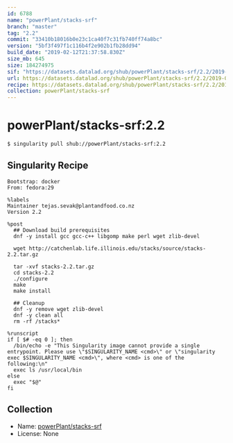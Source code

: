 ```yaml
---
id: 6788
name: "powerPlant/stacks-srf"
branch: "master"
tag: "2.2"
commit: "33410b18016b0e23c1ca40f7c31fb740ff74a8bc"
version: "5bf3f497f1c116b4f2e902b1fb28dd94"
build_date: "2019-02-12T21:37:58.830Z"
size_mb: 645
size: 184274975
sif: "https://datasets.datalad.org/shub/powerPlant/stacks-srf/2.2/2019-02-12-33410b18-5bf3f497/5bf3f497f1c116b4f2e902b1fb28dd94.simg"
url: https://datasets.datalad.org/shub/powerPlant/stacks-srf/2.2/2019-02-12-33410b18-5bf3f497/
recipe: https://datasets.datalad.org/shub/powerPlant/stacks-srf/2.2/2019-02-12-33410b18-5bf3f497/Singularity
collection: powerPlant/stacks-srf
---
```


# powerPlant/stacks-srf:2.2

```bash
$ singularity pull shub://powerPlant/stacks-srf:2.2
```

## Singularity Recipe

```singularity
Bootstrap: docker
From: fedora:29

%labels
Maintainer tejas.sevak@plantandfood.co.nz
Version 2.2

%post
  ## Download build prerequisites
  dnf -y install gcc gcc-c++ libgomp make perl wget zlib-devel

  wget http://catchenlab.life.illinois.edu/stacks/source/stacks-2.2.tar.gz

  tar -xvf stacks-2.2.tar.gz
  cd stacks-2.2
  ./configure
  make
  make install
  
  ## Cleanup
  dnf -y remove wget zlib-devel
  dnf -y clean all
  rm -rf /stacks*

%runscript
if [ $# -eq 0 ]; then
  /bin/echo -e "This Singularity image cannot provide a single entrypoint. Please use \"$SINGULARITY_NAME <cmd>\" or \"singularity exec $SINGULARITY_NAME <cmd>\", where <cmd> is one of the following:\n"
  exec ls /usr/local/bin
else
  exec "$@"
fi
```

## Collection

 - Name: [powerPlant/stacks-srf](https://github.com/powerPlant/stacks-srf)
 - License: None

